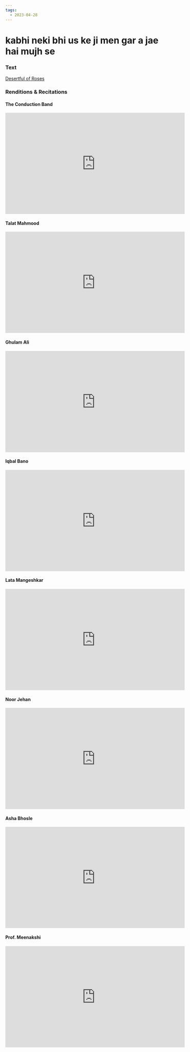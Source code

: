 ```yaml
---
tags:
  - 2023-04-28
---
```

# kabhi neki bhi us ke ji men gar a jae hai mujh se

### Text
[Desertful of Roses](http://www.columbia.edu/itc/mealac/pritchett/00ghalib/205/index_205.html)

### Renditions & Recitations

#### The Conduction Band

<iframe width="560" height="315" src="https://www.youtube.com/embed/TwZBbjb309I" title="YouTube video player" frameborder="0" allow="accelerometer; autoplay; clipboard-write; encrypted-media; gyroscope; picture-in-picture" allowfullscreen></iframe>

#### Talat Mahmood

<iframe width="560" height="315" src="https://www.youtube.com/embed/XLuwHk5Rc6w" title="YouTube video player" frameborder="0" allow="accelerometer; autoplay; clipboard-write; encrypted-media; gyroscope; picture-in-picture" allowfullscreen></iframe>

#### Ghulam Ali

<iframe width="560" height="315" src="https://www.youtube.com/embed/xD_1GRO2COo" title="YouTube video player" frameborder="0" allow="accelerometer; autoplay; clipboard-write; encrypted-media; gyroscope; picture-in-picture" allowfullscreen></iframe>

#### Iqbal Bano

<iframe width="560" height="315" src="https://www.youtube.com/embed/Kaga8wge2Gk" title="YouTube video player" frameborder="0" allow="accelerometer; autoplay; clipboard-write; encrypted-media; gyroscope; picture-in-picture" allowfullscreen></iframe>

#### Lata Mangeshkar

<iframe width="560" height="315" src="https://www.youtube.com/embed/RcecQwWusZk" title="YouTube video player" frameborder="0" allow="accelerometer; autoplay; clipboard-write; encrypted-media; gyroscope; picture-in-picture" allowfullscreen></iframe>

#### Noor Jehan

<iframe width="560" height="315" src="https://www.youtube.com/embed/PsH2NusF_CM" title="YouTube video player" frameborder="0" allow="accelerometer; autoplay; clipboard-write; encrypted-media; gyroscope; picture-in-picture" allowfullscreen></iframe>

#### Asha Bhosle

<iframe width="560" height="315" src="https://www.youtube.com/embed/beBgcTgH_J0" title="YouTube video player" frameborder="0" allow="accelerometer; autoplay; clipboard-write; encrypted-media; gyroscope; picture-in-picture" allowfullscreen></iframe>

#### Prof. Meenakshi

<iframe width="560" height="315" src="https://www.youtube.com/embed/hWEo7FtFfc0" title="YouTube video player" frameborder="0" allow="accelerometer; autoplay; clipboard-write; encrypted-media; gyroscope; picture-in-picture" allowfullscreen></iframe>

